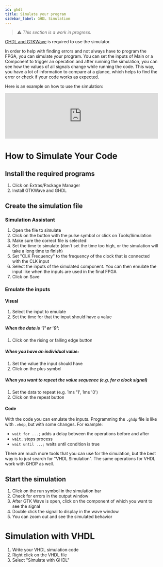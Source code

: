 ```yaml
---
id: ghdl
title: Simulate your program
sidebar_label: GHDL Simulation
---
```



> :warning: _This section is a work in progress._

[GHDL and GTKWave](/docs/getstarted#addional-programs) is required to use the simulator.

In order to help with finding errors and not always have to program the FPGA, you can simulate your program. 
You can set the inputs of Main or a Component to trigger an operation and after running the simulation, you can see how the values of all signals change while running the code. This way, you have a lot of information to compare at a glance, which helps to find the error or check if your code works as expected.

Here is an example on how to use the simulation:
<div class="fluidMedia"><iframe id="ytplayer" type="text/html" width="100%" src="https://www.youtube.com/embed/Jmq_wjdd9wM?autoplay=0&origin=http://vhdplus.com" frameborder="0" allowFullScreen></iframe></div>

# How to Simulate Your Code

## Install the required programs

1. Click on Extras/Package Manager
2. Install GTKWave and GHDL

## Create the simulation file

### Simulation Assistant

1. Open the file to simulate
2. Click on the button with the pulse symbol or click on Tools/Simulation
3. Make sure the correct file is selected
4. Set the time to simulate (don't set the time too high, or the simulation will take a long time to finish)
5. Set "CLK Frequency" to the frequency of the clock that is connected with the CLK input
6. Select the inputs of the simulated component. You can then emulate the input like when the inputs are used in the final FPGA
7. Click on Save

### Emulate the inputs

#### Visual

1. Select the input to emulate
2. Set the time for that the input should have a value
##### When the data is '1' or '0':
1. Click on the rising or falling edge button
##### When you have an individual value:
1. Set the value the input should have
2. Click on the plus symbol
##### When you want to repeat the value sequence (e.g. for a clock signal)
1. Set the data to repeat (e.g. 1ms '1', 1ms '0')
2. Click on the repeat button

#### Code

With the code you can emulate the inputs. 
Programming the `.ghdp` file is like with `.vhdp`, but with some changes. 
For example:
- `wait for ...;` adds a delay between the operations before and after
- `wait;` stops process
- `wait until ...;` waits until condition is true

There are much more tools that you can use for the simulation, but the best way is to just search for "VHDL Simulation". The same operations for VHDL work with GHDP as well.

## Start the simulation

1. Click on the run symbol in the simulation bar
2. Check for errors in the output window
3. After GTK Wave is open, click on the component of which you want to see the signal
4. Double click the signal to display in the wave window
5. You can zoom out and see the simulated behavior

# Simulation with VHDL

1. Write your VHDL simulation code
2. Right click on the VHDL file
3. Select "Simulate with GHDL"